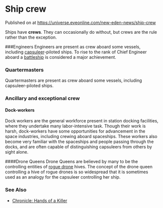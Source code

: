 # Ship crew
Published on  at https://universe.eveonline.com/new-eden-news/ship-crew

Ships have **crews**. They can occasionally do without, but crews are the rule rather than the exception.


###Engineers
Engineers are present as crew aboard some vessels, including [capsuleer](15umOALoFBZxVS2oaggvJQ)-piloted ships. To rise to the rank of Chief Engineer aboard a [battleship](vEsIuJJVnWWgEJ5JKZif7) is considered a major achievement.


### Quartermasters
Quartermasters are present as crew aboard some vessels, including capsuleer-piloted ships.


### Ancillary and exceptional crew
#### Dock-workers
Dock workers are the general workforce present in station docking facilities, where they undertake many labor-intensive task. Though their work is harsh, dock-workers have some opportunities for advancement in the space industries, including crewing aboard spaceships. These workers also become very familiar with the spaceships and people passing through the docks, and are often capable of distinguishing capsuleers from others by sight alone.


####Drone Queens
Drone Queens are believed by many to be the controlling entities of [rogue drone](rogue-drones) hives. The concept of the drone queen controlling a hive of rogue drones is so widespread that it is sometimes used as an analogy for the capsuleer controlling her ship. 


### See Also 
* [Chronicle: Hands of a Killer](QKKyuAuNGYMIjdN18DHCb)
